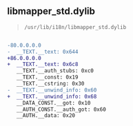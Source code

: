 ## libmapper_std.dylib

> `/usr/lib/i18n/libmapper_std.dylib`

```diff

-80.0.0.0.0
-  __TEXT.__text: 0x644
+86.0.0.0.0
+  __TEXT.__text: 0x6c8
   __TEXT.__auth_stubs: 0xc0
   __TEXT.__const: 0x19
   __TEXT.__cstring: 0x30
-  __TEXT.__unwind_info: 0x60
+  __TEXT.__unwind_info: 0x68
   __DATA_CONST.__got: 0x10
   __AUTH_CONST.__auth_got: 0x60
   __AUTH.__data: 0x20

```
